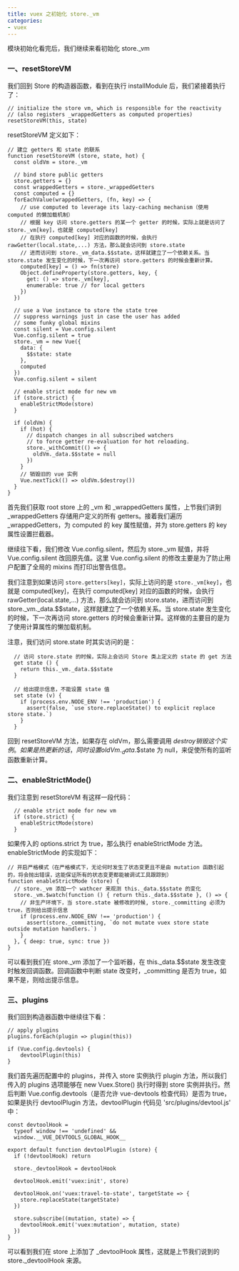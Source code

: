 ```yaml
---
title: vuex 之初始化 store._vm
categories:
- vuex
---
```

模块初始化看完后，我们继续来看初始化 store._vm
<!--more-->
### 一、resetStoreVM
我们回到 Store 的构造器函数，看到在执行 installModule 后，我们紧接着执行了：
```
// initialize the store vm, which is responsible for the reactivity
// (also registers _wrappedGetters as computed properties)
resetStoreVM(this, state)
```
resetStoreVM 定义如下：
```
// 建立 getters 和 state 的联系
function resetStoreVM (store, state, hot) {
  const oldVm = store._vm

  // bind store public getters
  store.getters = {}
  const wrappedGetters = store._wrappedGetters
  const computed = {}
  forEachValue(wrappedGetters, (fn, key) => {
    // use computed to leverage its lazy-caching mechanism（使用 computed 的懒加载机制）
    // 根据 key 访问 store.getters 的某一个 getter 的时候，实际上就是访问了 store._vm[key]，也就是 computed[key]
    // 在执行 computed[key] 对应的函数的时候，会执行 rawGetter(local.state,...) 方法，那么就会访问到 store.state
    // 进而访问到 store._vm_data.$$state，这样就建立了一个依赖关系。当 store.state 发生变化的时候，下一次再访问 store.getters 的时候会重新计算。
    computed[key] = () => fn(store)
    Object.defineProperty(store.getters, key, {
      get: () => store._vm[key],
      enumerable: true // for local getters
    })
  })

  // use a Vue instance to store the state tree
  // suppress warnings just in case the user has added
  // some funky global mixins
  const silent = Vue.config.silent
  Vue.config.silent = true
  store._vm = new Vue({
    data: {
      $$state: state
    },
    computed
  })
  Vue.config.silent = silent

  // enable strict mode for new vm
  if (store.strict) {
    enableStrictMode(store)
  }

  if (oldVm) {
    if (hot) {
      // dispatch changes in all subscribed watchers
      // to force getter re-evaluation for hot reloading.
      store._withCommit(() => {
        oldVm._data.$$state = null
      })
    }
    // 销毁旧的 vue 实例
    Vue.nextTick(() => oldVm.$destroy())
  }
}
```
首先我们获取 root store 上的 _vm 和 _wrappedGetters 属性，上节我们讲到 _wrappedGetters 存储用户定义的所有 getters。接着我们遍历 _wrappedGetters，为 computed 的 key 属性赋值，并为 store.getters 的 key 属性设置拦截器。

继续往下看，我们修改 Vue.config.silent，然后为 store._vm 赋值，并将 Vue.config.silent 改回原先值。这里 Vue.config.silent 的修改主要是为了防止用户配置了全局的 mixins 而打印出警告信息。

我们注意到如果访问 `store.getters[key]`，实际上访问的是 `store._vm[key]`，也就是 computed[key]，在执行 computed[key] 对应的函数的时候，会执行 rawGetter(local.state,...) 方法，那么就会访问到 store.state，进而访问到 store._vm._data.$$state，这样就建立了一个依赖关系。当 store.state 发生变化的时候，下一次再访问 store.getters 的时候会重新计算。这样做的主要目的是为了使用计算属性的懒加载机制。

注意，我们访问 store.state 时其实访问的是：
```
  // 访问 store.state 的时候，实际上会访问 Store 类上定义的 state 的 get 方法
  get state () {
    return this._vm._data.$$state
  }

  // 给出提示信息，不能设置 state 值
  set state (v) {
    if (process.env.NODE_ENV !== 'production') {
      assert(false, `use store.replaceState() to explicit replace store state.`)
    }
  }
```
回到 resetStoreVM 方法，如果存在 oldVm，那么需要调用 $destroy 销毁这个实例。如果是热更新的话，同时设置 oldVm._data.$$state 为 null，来促使所有的监听函数重新计算。
### 二、enableStrictMode()
我们注意到 resetStoreVM 有这样一段代码：
```
  // enable strict mode for new vm
  if (store.strict) {
    enableStrictMode(store)
  }
```
如果传入的 options.strict 为 true，那么执行 enableStrictMode 方法。enableStrictMode 的实现如下：
```
// 开启严格模式（在严格模式下，无论何时发生了状态变更且不是由 mutation 函数引起的，将会抛出错误，这能保证所有的状态变更都能被调试工具跟踪到）
function enableStrictMode (store) {
  // store._vm 添加一个 wathcer 来观测 this._data.$$state 的变化
  store._vm.$watch(function () { return this._data.$$state }, () => {
    // 非生产环境下，当 store.state 被修改的时候, store._committing 必须为 true，否则给出提示信息
    if (process.env.NODE_ENV !== 'production') {
      assert(store._committing, `do not mutate vuex store state outside mutation handlers.`)
    }
  }, { deep: true, sync: true })
}
```
可以看到我们在 store._vm 添加了一个监听器，在 this._data.$$state 发生改变时触发回调函数。回调函数中判断 state 改变时，_committing 是否为 true，如果不是，则给出提示信息。
### 三、plugins
我们回到构造器函数中继续往下看：
```
// apply plugins
plugins.forEach(plugin => plugin(this))

if (Vue.config.devtools) {
    devtoolPlugin(this)
}
```
我们首先遍历配置中的 plugins，并传入 store 实例执行 plugin 方法，所以我们传入的 plugins 选项能够在 new Vuex.Store() 执行时得到 store 实例并执行。然后判断 Vue.config.devtools（是否允许 vue-devtools 检查代码）是否为 true，如果是执行 devtoolPlugin 方法，devtoolPlugin 代码见 'src/plugins/devtool.js' 中：
```
const devtoolHook =
  typeof window !== 'undefined' &&
  window.__VUE_DEVTOOLS_GLOBAL_HOOK__

export default function devtoolPlugin (store) {
  if (!devtoolHook) return

  store._devtoolHook = devtoolHook

  devtoolHook.emit('vuex:init', store)

  devtoolHook.on('vuex:travel-to-state', targetState => {
    store.replaceState(targetState)
  })

  store.subscribe((mutation, state) => {
    devtoolHook.emit('vuex:mutation', mutation, state)
  })
}
```
可以看到我们在 store 上添加了 _devtoolHook 属性，这就是上节我们说到的 store._devtoolHook 来源。